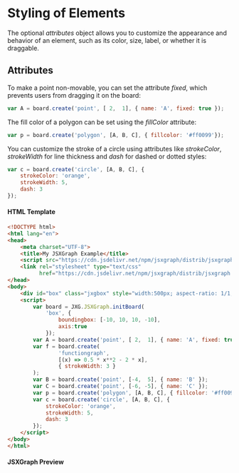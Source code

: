 # Styling of Elements

The optional _attributes_ object allows you to customize the appearance and behavior of an element, such as its color, size, label, or whether it is draggable.

## Attributes 

To make a point non-movable, you can set the attribute _fixed_, which prevents users from dragging it on the board:

```js
var A = board.create('point', [ 2,  1], { name: 'A', fixed: true });
```

The fill color of a polygon can be set using the _fillColor_ attribute:

```js
var p = board.create('polygon', [A, B, C], { fillcolor: '#ff0099'});
```

You can customize the stroke of a circle using attributes like _strokeColor_, _strokeWidth_ for line thickness and _dash_ for dashed or dotted styles:

```js
var c = board.create('circle', [A, B, C], { 
    strokeColor: 'orange', 
    strokeWidth: 5, 
    dash: 3
});
```

#### HTML Template

```html
<!DOCTYPE html>
<html lang="en">
<head>
    <meta charset="UTF-8">
    <title>My JSXGraph Example</title>
    <script src="https://cdn.jsdelivr.net/npm/jsxgraph/distrib/jsxgraphcore.js"></script>
    <link rel="stylesheet" type="text/css"
          href="https://cdn.jsdelivr.net/npm/jsxgraph/distrib/jsxgraph.css">
</head>
<body>
    <div id="box" class="jxgbox" style="width:500px; aspect-ratio: 1/1;"></div>
    <script>
        var board = JXG.JSXGraph.initBoard(
            'box', {
                boundingbox: [-10, 10, 10, -10], 
                axis:true
            });
        var A = board.create('point', [ 2,  1], { name: 'A', fixed: true });
        var f = board.create(
                'functiongraph',
                [(x) => 0.5 * x**2 - 2 * x],
                { strokeWidth: 3 }
        );
        var B = board.create('point', [-4,  5], { name: 'B' });
        var C = board.create('point', [-6, -5], { name: 'C' });
        var p = board.create('polygon', [A, B, C], { fillcolor: '#ff0099'});
        var c = board.create('circle', [A, B, C], {
            strokeColor: 'orange',
            strokeWidth: 5,
            dash: 3
        });
    </script>
</body>
</html>
```

#### JSXGraph  Preview
